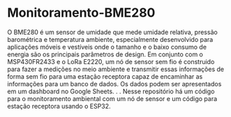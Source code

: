 # Monitoramento-BME280
O BME280 é um sensor de umidade que mede umidade relativa, pressão barométrica e temperatura ambiente, especialmente desenvolvido para aplicações móveis e vestíveis onde o tamanho e o baixo consumo de energia são os principais parâmetros de design. 
Em conjunto com o MSP430FR2433 e o LoRa E2220, um nó de sensor sem fio é construido para fazer a medições no meio ambiente e transmitir essas informações de forma sem fio para uma estação receptora capaz de encaminhar as informações para um banco de dados. Os dados podem ser apresentados em um dashboard no Google Sheets.
.
.
Nesse repositório há um código para o monitoramento ambiental com um nó de sensor e um código para estação receptora usando o ESP32.
